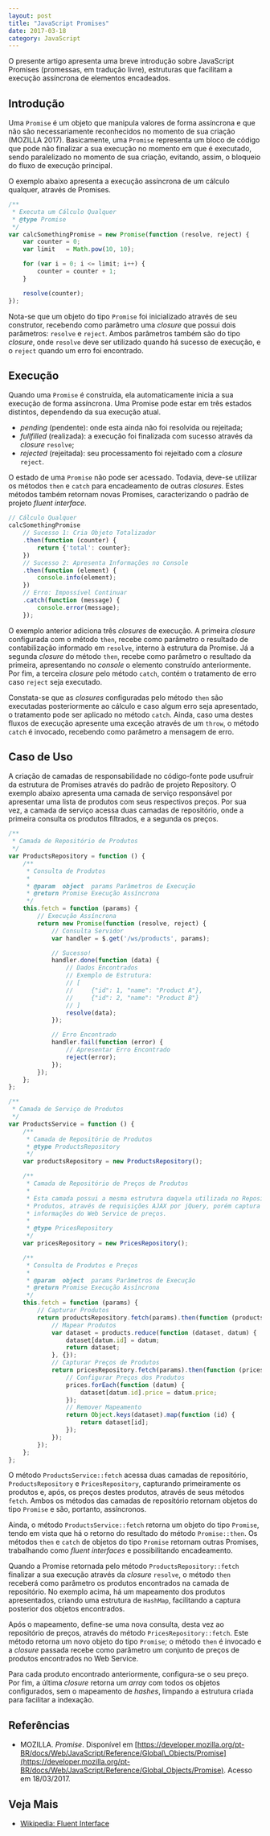 ```yaml
---
layout: post
title: "JavaScript Promises"
date: 2017-03-18
category: JavaScript
---
```


O presente artigo apresenta uma breve introdução sobre JavaScript Promises (promessas, em tradução livre), estruturas que facilitam a execução assíncrona de elementos encadeados.

## Introdução

Uma `Promise` é um objeto que manipula valores de forma assíncrona e que não são necessariamente reconhecidos no momento de sua criação (MOZILLA 2017). Basicamente, uma `Promise` representa um bloco de código que pode não finalizar a sua execução no momento em que é executado, sendo paralelizado no momento de sua criação, evitando, assim, o bloqueio do fluxo de execução principal.

O exemplo abaixo apresenta a execução assíncrona de um cálculo qualquer, através de Promises.

```js
/**
 * Executa um Cálculo Qualquer
 * @type Promise
 */
var calcSomethingPromise = new Promise(function (resolve, reject) {
    var counter = 0;
    var limit   = Math.pow(10, 10);

    for (var i = 0; i <= limit; i++) {
        counter = counter + 1;
    }

    resolve(counter);
});
```

Nota-se que um objeto do tipo `Promise` foi inicializado através de seu construtor, recebendo como parâmetro uma _closure_ que possui dois parâmetros: `resolve` e `reject`. Ambos parâmetros também são do tipo _closure_, onde `resolve` deve ser utilizado quando há sucesso de execução, e o `reject` quando um erro foi encontrado.

## Execução

Quando uma `Promise` é construída, ela automaticamente inicia a sua execução de forma assíncrona. Uma Promise pode estar em três estados distintos, dependendo da sua execução atual.

* _pending_ (pendente): onde esta ainda não foi resolvida ou rejeitada;
* _fullfilled_ (realizada): a execução foi finalizada com sucesso através da _closure_ `resolve`;
* _rejected_ (rejeitada): seu processamento foi rejeitado com a _closure_ `reject`.

O estado de uma `Promise` não pode ser acessado. Todavia, deve-se utilizar os métodos `then` e `catch` para encadeamento de outras _closures_. Estes métodos também retornam novas Promises, caracterizando o padrão de projeto _fluent interface_.

```js
// Cálculo Qualquer
calcSomethingPromise
    // Sucesso 1: Cria Objeto Totalizador
    .then(function (counter) {
        return {'total': counter};
    })
    // Sucesso 2: Apresenta Informações no Console
    .then(function (element) {
        console.info(element);
    })
    // Erro: Impossível Continuar
    .catch(function (message) {
        console.error(message);
    });
```

O exemplo anterior adiciona três _closures_ de execução. A primeira _closure_ configurada com o método `then`, recebe como parâmetro o resultado de contabilização informado em `resolve`, interno à estrutura da Promise. Já a segunda _closure_ do método `then`, recebe como parâmetro o resultado da primeira, apresentando no _console_ o elemento construído anteriormente. Por fim, a terceira _closure_ pelo método `catch`, contém o tratamento de erro caso `reject` seja executado.

Constata-se que as _closures_ configuradas pelo método `then` são executadas posteriormente ao cálculo e caso algum erro seja apresentado, o tratamento pode ser aplicado no método `catch`. Ainda, caso uma destes fluxos de execução apresente uma exceção através de um `throw`, o método `catch` é invocado, recebendo como parâmetro a mensagem de erro.

## Caso de Uso

A criação de camadas de responsabilidade no código-fonte pode usufruir da estrutura de Promises através do padrão de projeto Repository. O exemplo abaixo apresenta uma camada de serviço responsável por apresentar uma lista de produtos com seus respectivos preços. Por sua vez, a camada de serviço acessa duas camadas de repositório, onde a primeira consulta os produtos filtrados, e a segunda os preços.

```js
/**
 * Camada de Repositório de Produtos
 */
var ProductsRepository = function () {
    /**
     * Consulta de Produtos
     *
     * @param  object  params Parâmetros de Execução
     * @return Promise Execução Assíncrona
     */
    this.fetch = function (params) {
        // Execução Assíncrona
        return new Promise(function (resolve, reject) {
            // Consulta Servidor
            var handler = $.get('/ws/products', params);

            // Sucesso!
            handler.done(function (data) {
                // Dados Encontrados
                // Exemplo de Estrutura:
                // [
                //     {"id": 1, "name": "Product A"},
                //     {"id": 2, "name": "Product B"}
                // ]
                resolve(data);
            });

            // Erro Encontrado
            handler.fail(function (error) {
                // Apresentar Erro Encontrado
                reject(error);
            });
        });
    };
};
```

```js
/**
 * Camada de Serviço de Produtos
 */
var ProductsService = function () {
    /**
     * Camada de Repositório de Produtos
     * @type ProductsRepository
     */
    var productsRepository = new ProductsRepository();

    /**
     * Camada de Repositório de Preços de Produtos
     *
     * Esta camada possui a mesma estrutura daquela utilizada no Repositório de
     * Produtos, através de requisições AJAX por jQuery, porém captura
     * informações do Web Service de preços.
     *
     * @type PricesRepository
     */
    var pricesRepository = new PricesRepository();

    /**
     * Consulta de Produtos e Preços
     *
     * @param  object  params Parâmetros de Execução
     * @return Promise Execução Assíncrona
     */
    this.fetch = function (params) {
        // Capturar Produtos
        return productsRepository.fetch(params).then(function (products) {
            // Mapear Produtos
            var dataset = products.reduce(function (dataset, datum) {
                dataset[datum.id] = datum;
                return dataset;
            }, {});
            // Capturar Preços de Produtos
            return pricesRepository.fetch(params).then(function (prices) {
                // Configurar Preços dos Produtos
                prices.forEach(function (datum) {
                    dataset[datum.id].price = datum.price;
                });
                // Remover Mapeamento
                return Object.keys(dataset).map(function (id) {
                    return dataset[id];
                });
            });
        });
    };
};
```

O método `ProductsService::fetch` acessa duas camadas de repositório, `ProductsRepository` e `PricesRepository`, capturando primeiramente os produtos e, após, os preços destes produtos, através de seus métodos `fetch`. Ambos os métodos das camadas de repositório retornam objetos do tipo `Promise` e são, portanto, assíncronos.

Ainda, o método `ProductsService::fetch` retorna um objeto do tipo `Promise`, tendo em vista que há o retorno do resultado do método `Promise::then`. Os métodos `then` e `catch` de objetos do tipo `Promise` retornam outras Promises, trabalhando como _fluent interfaces_ e possibilitando encadeamento.

Quando a Promise retornada pelo método `ProductsRepository::fetch` finalizar a sua execução através da _closure_ `resolve`, o método `then` receberá como parâmetro os produtos encontrados na camada de repositório. No exemplo acima, há um mapeamento dos produtos apresentados, criando uma estrutura de `HashMap`, facilitando a captura posterior dos objetos encontrados.

Após o mapeamento, define-se uma nova consulta, desta vez ao repositório de preços, através do método `PricesRepository::fetch`. Este método retorna um novo objeto do tipo `Promise`; o método `then` é invocado e a _closure_ passada recebe como parâmetro um conjunto de preços de produtos encontrados no Web Service.

Para cada produto encontrado anteriormente, configura-se o seu preço. Por fim, a última _closure_ retorna um _array_ com todos os objetos configurados, sem o mapeamento de _hashes_, limpando a estrutura criada para facilitar a indexação.

## Referências

* MOZILLA. _Promise_. Disponível em [https://developer.mozilla.org/pt-BR/docs/Web/JavaScript/Reference/Global\_Objects/Promise](https://developer.mozilla.org/pt-BR/docs/Web/JavaScript/Reference/Global_Objects/Promise). Acesso em 18/03/2017.

## Veja Mais

* [Wikipedia: Fluent Interface](https://en.wikipedia.org/wiki/Fluent_interface)
